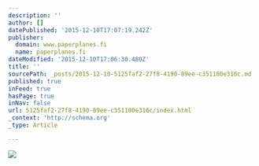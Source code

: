 ```yaml
---
description: ''
author: []
datePublished: '2015-12-10T17:07:19.242Z'
publisher:
  domain: www.paperplanes.fi
  name: paperplanes.fi
dateModified: '2015-12-10T17:06:30.480Z'
title: ''
sourcePath: _posts/2015-12-10-5125faf2-27f8-4190-89ee-c351180e316c.md
published: true
inFeed: true
hasPage: true
inNav: false
url: 5125faf2-27f8-4190-89ee-c351180e316c/index.html
_context: 'http://schema.org'
_type: Article

---
```

![](http://www.paperplanes.fi/wp-content/uploads/2015/10/herot_1-1200x668.jpg)
